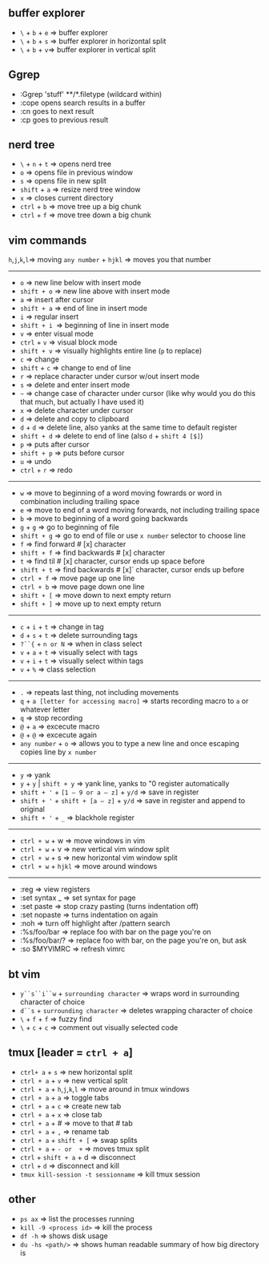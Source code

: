 buffer explorer
----
* `\` + `b` + `e` => buffer explorer
* `\` + `b` + `s` => buffer explorer in horizontal split
* `\` + `b` + `v`=> buffer explorer in vertical split

Ggrep
----
* :Ggrep 'stuff' **/*.filetype (wildcard within)
* :cope opens search results in a buffer
* :cn goes to next result
* :cp goes to previous result

nerd tree
----
* `\` + `n` + `t` => opens nerd tree
* `o` => opens file in previous window
* `s` => opens file in new split
* `shift` + `a` => resize nerd tree window
* `x` => closes current directory
* `ctrl` + `b` => move tree up a big chunk
* `ctrl` + `f` => move tree down a big chunk

vim commands
----
`h`,`j`,`k`,`l`=> moving
`any number` + `hjkl` => moves you that number

***

* `o` => new line below with insert mode
* `shift + o` => new line above with insert mode
* `a` => insert after cursor
* `shift + a` => end of line in insert mode
* `i` => regular insert
* `shift + i `=> beginning of line in insert mode
* `v` => enter visual mode
* `ctrl` + `v` => visual block mode
* `shift + v` => visually highlights entire line (`p` to replace)
* `c` => change
* `shift` + `c` => change to end of line
* `r` => replace character under cursor w/out insert mode
* `s` => delete and enter insert mode
* `~` => change case of character under cursor (like why would you do this that much, but actually I have used it)
* `x` => delete character under cursor
* `d` => delete and copy to clipboard
* `d` + `d` => delete line, also yanks at the same time to default register
* `shift + d` => delete to end of line (also `d` + `shift 4 [$]`)
* `p` => puts after cursor
* `shift + p` => puts before cursor
* `u` => undo
* `ctrl` + `r` => redo

***

* `w` => move to beginning of a word moving fowrards or word in combination including trailing space
* `e` => move to end of a word moving forwards, not including trailing space
* `b` => move to beginning of a word going backwards
* `g` + `g` => go to beginning of file
* `shift + g` => go to end of file or use `x number` selector to choose line
* `f` => find forward # [x] character
* `shift + f` => find backwards # [x] character
* `t` => find til # [x] character, cursor ends up space before 
* `shift + t` => find backwards # [x]` character, cursor ends up before
* `ctrl + f` => move page up one line
* `ctrl + b` => move page down one line
* `shift + [` => move down to next empty return
* `shift + ]` => move up to next empty return

***

* `c` + `i` + `t` => change in tag
* `d` + `s` + `t` => delete surrounding tags
* `?``{` + `n or N` => when in class select
* `v` + `a` + `t` => visually select with tags
* `v` + `i` + `t` => visually select within tags
* `v` + `%` => class selection

***

* `.` => repeats last thing, not including movements
* `q` + `a [letter for accessing macro]` => starts recording macro to `a` or whatever letter
* `q` => stop recording
* `@` + `a` => excecute macro
* `@` + `@` => excecute again
* `any number` + `o` => allows you to type a new line and once escaping copies line by `x number`

***

* `y` => yank
* `y` + `y` | `shift + y` => yank line, yanks to "0 register automatically
* `shift + '` + `[1 – 9 or a – z]` + `y/d` => save in register
* `shift + '` + `shift + [a – z]` + `y/d` => save in register and append to original
* `shift + '` + `_` => blackhole register

***

* `ctrl + w` + w => move windows in vim
* `ctrl + w` + v => new vertical vim window split
* `ctrl + w` + s => new horizontal vim window split
* `ctrl + w` + `hjkl` => move around windows

***

* :reg => view registers
* :set syntax _ => set syntax for page
* :set paste => stop crazy pasting (turns indentation off)
* :set nopaste => turns indentation on again
* :noh => turn off highlight after /pattern search
* :%s/foo/bar => replace foo with bar on the page you're on
* :%s/foo/bar/? => replace foo with bar, on the page you're on, but ask
* :so $MYVIMRC => refresh vimrc

bt vim
---
* `y``s``i``w` + `surrounding character` => wraps word in surrounding character of choice
* `d``s` + `surrounding character` => deletes wrapping character of choice
* `\` + `f` + `f` => fuzzy find
* `\` + `c` + `c` => comment out visually selected code

tmux [leader = `ctrl + a`]
----
* `ctrl+ a` + `s` => new horizontal split
* `ctrl + a` + `v` => new vertical split
* `ctrl + a` + `h`,`j`,`k`,`l` => move around in tmux windows
* `ctrl + a` + `a` => toggle tabs
* `ctrl + a` + `c` => create new tab
* `ctrl + a` + `x` => close tab
* `ctrl + a` + # => move to that # tab
* `ctrl + a` + `,` => rename tab
* `ctrl + a` + `shift + [` => swap splits
* `ctrl + a` + `- or  +` => moves tmux split
* `ctrl` + `shift + a` + d => disconnect
* `ctrl` + `d` => disconnect and kill
* `tmux kill-session -t sessionname` => kill tmux session

other
---
* `ps ax` => list the processes running
* `kill -9 <process id>` => kill the process
* `df -h` => shows disk usage
* `du -hs <path/>` => shows human readable summary of how big directory is
